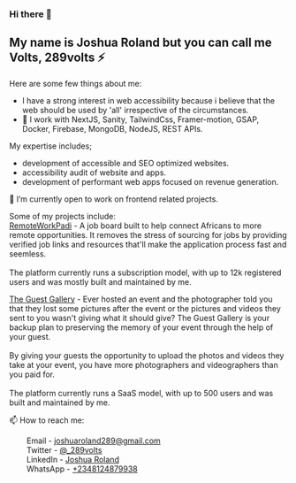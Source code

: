 
### Hi there 👋

## My name is Joshua Roland but you can call me **Volts, 289volts :zap:**

Here are some few things about me:

- I have a strong interest in web accessibility because i believe that the web should be used by 'all' irrespective of the circumstances.
- 🔭 I work with NextJS, Sanity, TailwindCss, Framer-motion, GSAP, Docker, Firebase, MongoDB, NodeJS, REST APIs.

My expertise includes;
- development of accessible and SEO optimized websites.
- accessibility audit of website and apps.
- development of performant web apps focused on revenue generation.

👯 I’m currently open to work on frontend related projects.

Some of my projects include: <br>
[RemoteWorkPadi](https://www.remoteworkpadi.com) - A job board built to help connect Africans to more remote opportunities. It removes the stress of sourcing for jobs by providing verified job links and resources that'll make the application process fast and seemless.<br> <br> The platform currently runs a subscription model, with up to 12k registered users and was mostly built and maintained by me.

[The Guest Gallery](https://www.theguestgallery.com) - Ever hosted an event and the photographer told you that they lost some pictures after the event or the pictures and videos they sent to you wasn't giving what it should give? The Guest Gallery is your backup plan to preserving the memory of your event through the help of your guest. <br><br>
By giving your guests the opportunity to upload the photos and videos they take at your event, you have more photographers and videographers than you paid for. <br><br>
The platform currently runs a SaaS model, with up to 500 users and was built and maintained by me.


📫 How to reach me:  

&nbsp; &nbsp; &nbsp; &nbsp;  Email - [joshuaroland289@gmail.com](mailto:joshuaroland289@gmail.com)  
&nbsp; &nbsp; &nbsp; &nbsp;  Twitter - [@_289volts](https://www.twitter.com/_289volts)  
&nbsp; &nbsp; &nbsp; &nbsp;  LinkedIn - [Joshua Roland](https://www.linkedin.com/in/JoshuaRoland)  
&nbsp; &nbsp; &nbsp; &nbsp;  WhatsApp - [+2348124879938](https://wa.me/2348124879938)


